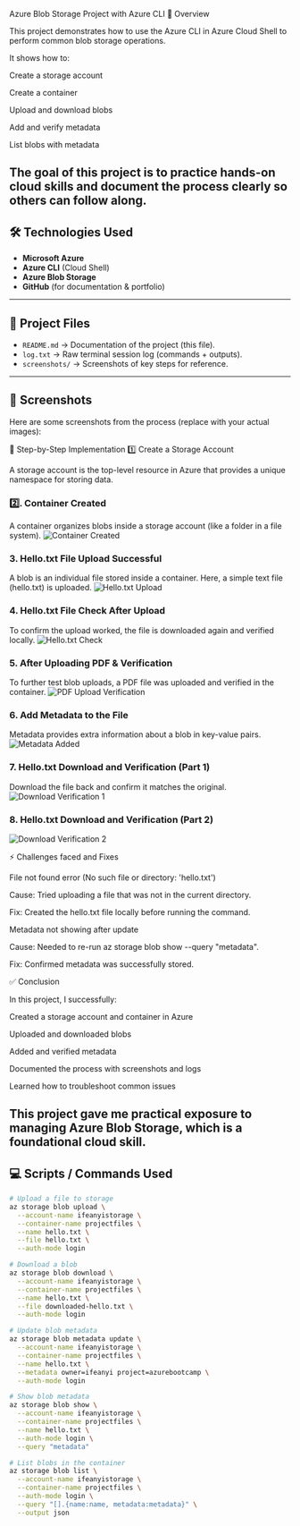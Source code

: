 Azure Blob Storage Project with Azure CLI
📌 Overview

This project demonstrates how to use the Azure CLI in Azure Cloud Shell to perform common blob storage operations.

It shows how to:

Create a storage account

Create a container

Upload and download blobs

Add and verify metadata

List blobs with metadata

The goal of this project is to practice hands-on cloud skills and document the process clearly so others can follow along.
---

## 🛠️ Technologies Used
- **Microsoft Azure**
- **Azure CLI** (Cloud Shell)
- **Azure Blob Storage**
- **GitHub** (for documentation & portfolio)

---

## 📂 Project Files
- `README.md` → Documentation of the project (this file).  
- `log.txt` → Raw terminal session log (commands + outputs).  
- `screenshots/` → Screenshots of key steps for reference.  

---

## 📸 Screenshots

Here are some screenshots from the process (replace with your actual images):

🚀 Step-by-Step Implementation
1️⃣ Create a Storage Account

A storage account is the top-level resource in Azure that provides a unique namespace for storing data.


### 2️⃣. Container Created 

A container organizes blobs inside a storage account (like a folder in a file system).
![Container Created](container%20created.JPG)  

### 3. Hello.txt File Upload Successful  
A blob is an individual file stored inside a container.
Here, a simple text file (hello.txt) is uploaded.
![Hello.txt Upload](hello%20txt%20file%20upoad%20succesful.JPG) 

### 4. Hello.txt File Check After Upload  
To confirm the upload worked, the file is downloaded again and verified locally.
![Hello.txt Check](hello%20txt%20file%20check%20after%20upload.JPG) 

### 5. After Uploading PDF & Verification  
To further test blob uploads, a PDF file was uploaded and verified in the container.
![PDF Upload Verification](after%20uploadind%20pdf,%20verification.JPG)  

### 6.  Add Metadata to the File  
Metadata provides extra information about a blob in key-value pairs.
![Metadata Added](metadata%20added%20successfully.JPG)  

### 7. Hello.txt Download and Verification (Part 1) 
Download the file back and confirm it matches the original.
![Download Verification 1](hellotxt%20download%20and%20verification.1.JPG)  

### 8. Hello.txt Download and Verification (Part 2)  
![Download Verification 2](hellotxt%20download%20and%20verification.2.JPG)  

⚡ Challenges faced and Fixes

File not found error (No such file or directory: 'hello.txt')

Cause: Tried uploading a file that was not in the current directory.

Fix: Created the hello.txt file locally before running the command.

Metadata not showing after update

Cause: Needed to re-run az storage blob show --query "metadata".

Fix: Confirmed metadata was successfully stored.

✅ Conclusion

In this project, I successfully:

Created a storage account and container in Azure

Uploaded and downloaded blobs

Added and verified metadata

Documented the process with screenshots and logs

Learned how to troubleshoot common issues

This project gave me practical exposure to managing Azure Blob Storage, which is a foundational cloud skill.
---

## 💻 Scripts / Commands Used

```bash
# Upload a file to storage
az storage blob upload \
  --account-name ifeanyistorage \
  --container-name projectfiles \
  --name hello.txt \
  --file hello.txt \
  --auth-mode login

# Download a blob
az storage blob download \
  --account-name ifeanyistorage \
  --container-name projectfiles \
  --name hello.txt \
  --file downloaded-hello.txt \
  --auth-mode login

# Update blob metadata
az storage blob metadata update \
  --account-name ifeanyistorage \
  --container-name projectfiles \
  --name hello.txt \
  --metadata owner=ifeanyi project=azurebootcamp \
  --auth-mode login

# Show blob metadata
az storage blob show \
  --account-name ifeanyistorage \
  --container-name projectfiles \
  --name hello.txt \
  --auth-mode login \
  --query "metadata"

# List blobs in the container
az storage blob list \
  --account-name ifeanyistorage \
  --container-name projectfiles \
  --auth-mode login \
  --query "[].{name:name, metadata:metadata}" \
  --output json 



